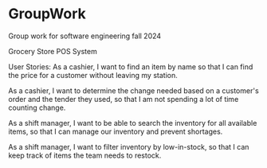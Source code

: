 # GroupWork
Group work for software engineering fall 2024


Grocery Store POS System

User Stories: 
  As a cashier, I want to find an item by name so that I can find the price for a customer without leaving my station.

  As a cashier, I want to determine the change needed based on a customer's order and the tender they used, so that I am not spending a lot of time counting change. 

  As a shift manager, I want to be able to search the inventory for all available items, so that I can manage our inventory and prevent shortages.

  As a shift manager, I want to filter inventory by low-in-stock, so that I can keep track of items the team needs to restock.

  
